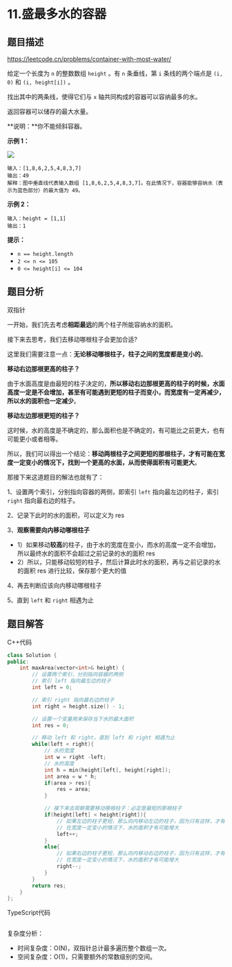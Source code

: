 # 11.盛最多水的容器

## 题目描述 

https://leetcode.cn/problems/container-with-most-water/

给定一个长度为 `n` 的整数数组 `height` 。有 `n` 条垂线，第 `i` 条线的两个端点是 `(i, 0)` 和 `(i, height[i])` 。

找出其中的两条线，使得它们与 `x` 轴共同构成的容器可以容纳最多的水。

返回容器可以储存的最大水量。

**说明：**你不能倾斜容器。

**示例 1：**

![](https://aliyun-lc-upload.oss-cn-hangzhou.aliyuncs.com/aliyun-lc-upload/uploads/2018/07/25/question_11.jpg)

```
输入：[1,8,6,2,5,4,8,3,7]
输出：49 
解释：图中垂直线代表输入数组 [1,8,6,2,5,4,8,3,7]。在此情况下，容器能够容纳水（表示为蓝色部分）的最大值为 49。
```

**示例 2：**

```
输入：height = [1,1]
输出：1
```

**提示：**

- `n == height.length`
- `2 <= n <= 105`
- `0 <= height[i] <= 104`



## 题目分析

双指针

一开始，我们先去考虑**相距最远**的两个柱子所能容纳水的面积。

接下来去思考，我们去移动哪根柱子会更加合适?

这里我们需要注意一点：**无论移动哪根柱子，柱子之间的宽度都是变小的**。

**移动右边那根更高的柱子？**

由于水面高度是由最短的柱子决定的，**所以移动右边那根更高的柱子的时候，水面高度一定是不会增加，甚至有可能遇到更短的柱子而变小，而宽度有一定再减少，所以水的面积也一定减少**。

**移动左边那根更短的柱子？**

这时候，水的高度是不确定的，那么面积也是不确定的，有可能比之前更大，也有可能更小或者相等。

所以，我们可以得出一个结论：**移动两根柱子之间更短的那根柱子，才有可能在宽度一定变小的情况下，找到一个更高的水面，从而使得面积有可能更大**。



那接下来这道题目的解法也就有了：

1、设置两个索引，分别指向容器的两侧，即索引 `left` 指向最左边的柱子，索引 `right` 指向最右边的柱子。

2、记录下此时的水的面积，可以定义为 res

3、**观察需要向内移动哪根柱子**

- 1）如果移动**较高**的柱子，由于水的宽度在变小，而水的高度一定不会增加，所以最终水的面积不会超过之前记录的水的面积 res
- 2）所以，只能移动较短的柱子，然后计算此时水的面积，再与之前记录的水的面积 res 进行比较，保存那个更大的值

4、再去判断应该向内移动哪根柱子

5、直到 `left` 和 `right` 相遇为止



## 题目解答

C++代码

```c++
class Solution {
public:
    int maxArea(vector<int>& height) {
        // 设置两个索引，分别指向容器的两侧
        // 索引 left 指向最左边的柱子
        int left = 0;

        // 索引 right 指向最右边的柱子
        int right = height.size() - 1;

        // 设置一个变量用来保存当下水的最大面积
        int res = 0;

        // 移动 left 和 right，直到 left 和 right 相遇为止
        while(left < right){
            // 水的宽度
            int w = right -left;
            // 水的高度
            int h = min(height[left], height[right]);
            int area = w * h;
            if(area > res){
                res = area;
            }

            // 接下来去观察需要移动哪根柱子：必定是最短的那根柱子
            if(height[left] < height[right]){
                // 如果左边的柱子更短，那么向内移动左边的柱子，因为只有这样，才有可能找到一个更高的水面
                // 在宽度一定变小的情况下，水的面积才有可能增大                
                left++;
            }
            else{
                // 如果右边的柱子更短，那么向内移动右边的柱子，因为只有这样，才有可能找到一个更高的水面
                // 在宽度一定变小的情况下，水的面积才有可能增大                
                right--;
            }
        }
        return res;
    }
};
```

TypeScript代码

```typescript

```

复杂度分析：

* 时间复杂度：O(N)，双指针总计最多遍历整个数组一次。
* 空间复杂度：O(1)，只需要额外的常数级别的空间。

